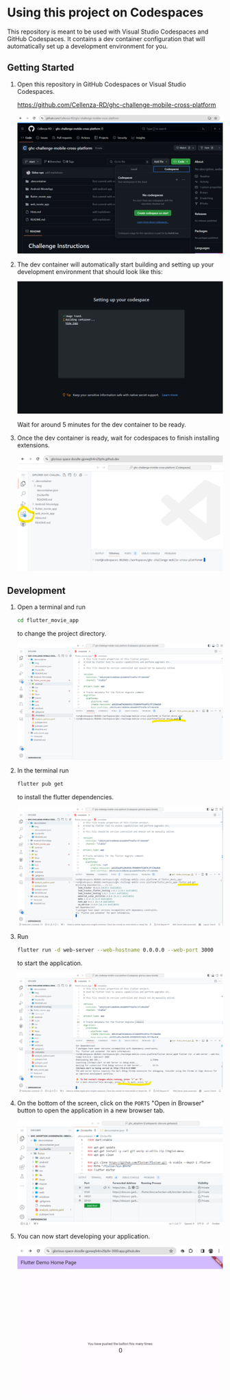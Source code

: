 # Using this project on Codespaces

This repository is meant to be used with Visual Studio Codespaces and GitHub Codespaces. It contains a dev container configuration that will automatically set up a development environment for you.

## Getting Started

1. Open this repository in GitHub Codespaces or Visual Studio Codespaces.

    <https://github.com/Cellenza-RD/ghc-challenge-mobile-cross-platform>

    ![Terminal](img/create-codespace.png "Codespaces Terminal")

2. The dev container will automatically start building and setting up your development environment that should look like this:

    ![Container Build](img/container-build-c.png "Codespaces Container Build")

    Wait for around 5 minutes for the dev container to be ready.

3. Once the dev container is ready, wait for codespaces to finish installing extensions.

    ![Extensions](img/extensions-wait.png "Codespaces Extensions")

## Development

1. Open a terminal and run

    ```bash
    cd flutter_movie_app
    ```

    to change the project directory.

    ![Change Dir](img/change-directory.png "Codespaces Change Dir")

2. In the terminal run

    ```bash
    flutter pub get
    ```

    to install the flutter dependencies.

    ![Terminal](img/pub-get.png "Codespaces Terminal")

3. Run

    ```bash
    flutter run -d web-server --web-hostname 0.0.0.0 --web-port 3000
    ```

    to start the application.

    ![Flutter-run](img/flutter-run.png "Codespaces Flutter-run")

4. On the bottom of the screen, click on the `PORTS` "Open in Browser" button to open the application in a new browser tab.

    ![PORTS](img/ports.png "Codespaces Ports")

5. You can now start developing your application.

    ![Running App](img/running-app.png "Codespaces Running App")

